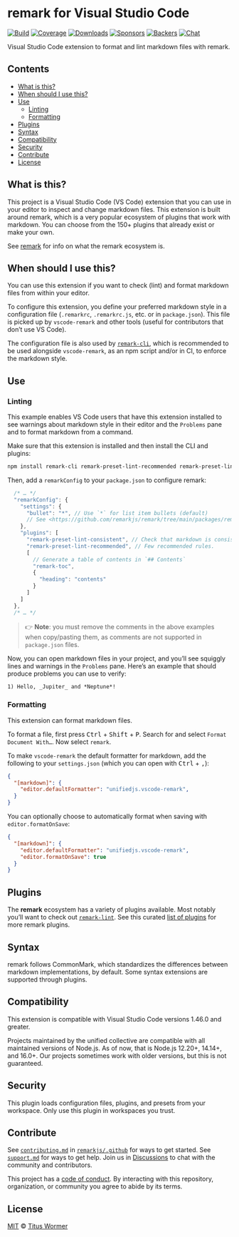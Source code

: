 # remark for Visual Studio Code

[![Build][build-badge]][build]
[![Coverage][coverage-badge]][coverage]
[![Downloads][downloads-badge]][downloads]
[![Sponsors][sponsors-badge]][collective]
[![Backers][backers-badge]][collective]
[![Chat][chat-badge]][chat]

Visual Studio Code extension to format and lint markdown files with remark.

## Contents

*   [What is this?](#what-is-this)
*   [When should I use this?](#when-should-i-use-this)
*   [Use](#use)
    *   [Linting](#linting)
    *   [Formatting](#formatting)
*   [Plugins](#plugins)
*   [Syntax](#syntax)
*   [Compatibility](#compatibility)
*   [Security](#security)
*   [Contribute](#contribute)
*   [License](#license)

## What is this?

This project is a Visual Studio Code (VS Code) extension that you can use in
your editor to inspect and change markdown files.
This extension is built around remark, which is a very popular ecosystem of
plugins that work with markdown.
You can choose from the 150+ plugins that already exist or make your own.

See [remark][] for info on what the remark ecosystem is.

## When should I use this?

You can use this extension if you want to check (lint) and format markdown
files from within your editor.

To configure this extension, you define your preferred markdown style in a
configuration file (`.remarkrc`, `.remarkrc.js`, etc. or in `package.json`).
This file is picked up by `vscode-remark` and other tools (useful for
contributors that don’t use VS Code).

The configuration file is also used by [`remark-cli`][remark-cli], which is
recommended to be used alongside `vscode-remark`, as an npm script and/or in
CI, to enforce the markdown style.

## Use

### Linting

This example enables VS Code users that have this extension installed to see
warnings about markdown style in their editor and the `Problems` pane and to
format markdown from a command.

Make sure that this extension is installed and then install the CLI and
plugins:

```sh
npm install remark-cli remark-preset-lint-recommended remark-preset-lint-consistent remark-toc
```

Then, add a `remarkConfig` to your `package.json` to configure remark:

```js
  /* … */
  "remarkConfig": {
    "settings": {
      "bullet": "*", // Use `*` for list item bullets (default)
      // See <https://github.com/remarkjs/remark/tree/main/packages/remark-stringify> for more options.
    },
    "plugins": [
      "remark-preset-lint-consistent", // Check that markdown is consistent.
      "remark-preset-lint-recommended", // Few recommended rules.
      [
        // Generate a table of contents in `## Contents`
        "remark-toc",
        {
          "heading": "contents"
        }
      ]
    ]
  },
  /* … */
```

> 👉 **Note**: you must remove the comments in the above examples when
> copy/pasting them, as comments are not supported in `package.json` files.

Now, you can open markdown files in your project, and you’ll see squiggly lines
and warnings in the `Problems` pane.
Here’s an example that should produce problems you can use to verify:

```markdown
1) Hello, _Jupiter_ and *Neptune*!
```

### Formatting

This extension can format markdown files.

To format a file, first press <kbd>Ctrl</kbd> + <kbd>Shift</kbd> + <kbd>P</kbd>.
Search for and select `Format Document With…`.
Now select `remark`.

To make `vscode-remark` the default formatter for markdown, add the following to
your `settings.json` (which you can open with <kbd>Ctrl</kbd> + <kbd>,</kbd>):

```json
{
  "[markdown]": {
    "editor.defaultFormatter": "unifiedjs.vscode-remark",
  }
}
```

You can optionally choose to automatically format when saving with
`editor.formatOnSave`:

```json
{
  "[markdown]": {
    "editor.defaultFormatter": "unifiedjs.vscode-remark",
    "editor.formatOnSave": true
  }
}
```

## Plugins

The **remark** ecosystem has a variety of plugins available.
Most notably you’ll want to check out [`remark-lint`][remark-lint].
See this curated [list of plugins][list-of-plugins] for more remark plugins.

## Syntax

remark follows CommonMark, which standardizes the differences between markdown
implementations, by default.
Some syntax extensions are supported through plugins.

## Compatibility

This extension is compatible with Visual Studio Code versions 1.46.0 and
greater.

Projects maintained by the unified collective are compatible with all maintained
versions of Node.js.
As of now, that is Node.js 12.20+, 14.14+, and 16.0+.
Our projects sometimes work with older versions, but this is not guaranteed.

## Security

This plugin loads configuration files, plugins, and presets from your workspace.
Only use this plugin in workspaces you trust.

## Contribute

See [`contributing.md`][contributing] in [`remarkjs/.github`][health] for ways
to get started.
See [`support.md`][support] for ways to get help.
Join us in [Discussions][chat] to chat with the community and contributors.

This project has a [code of conduct][coc].
By interacting with this repository, organization, or community you agree to
abide by its terms.

## License

[MIT](license) © [Titus Wormer](https://wooorm.com)

<!-- Definitions -->

[build-badge]: https://github.com/remarkjs/vscode-remark/workflows/main/badge.svg

[build]: https://github.com/remarkjs/vscode-remark/actions

[coverage-badge]: https://img.shields.io/codecov/c/github/remarkjs/vscode-remark.svg

[coverage]: https://codecov.io/github/remarkjs/vscode-remark

[downloads-badge]: https://img.shields.io/visual-studio-marketplace/d/unifiedjs.vscode-remark

[downloads]: https://marketplace.visualstudio.com/items?itemName=unifiedjs.vscode-remark

[chat-badge]: https://img.shields.io/badge/chat-discussions-success.svg

[chat]: https://github.com/remarkjs/remark/discussions

[sponsors-badge]: https://opencollective.com/unified/sponsors/badge.svg

[backers-badge]: https://opencollective.com/unified/backers/badge.svg

[health]: https://github.com/remarkjs/.github

[contributing]: https://github.com/remarkjs/.github/blob/main/contributing.md

[support]: https://github.com/remarkjs/.github/blob/main/support.md

[coc]: https://github.com/remarkjs/.github/blob/main/code-of-conduct.md

[collective]: https://opencollective.com/unified

[remark-lint]: https://github.com/remarkjs/remark-lint

[remark]: https://github.com/remarkjs/remark

[remark-cli]: https://github.com/remarkjs/remark/tree/main/packages/remark-cli

[list-of-plugins]: https://github.com/remarkjs/remark/blob/main/doc/plugins.md
